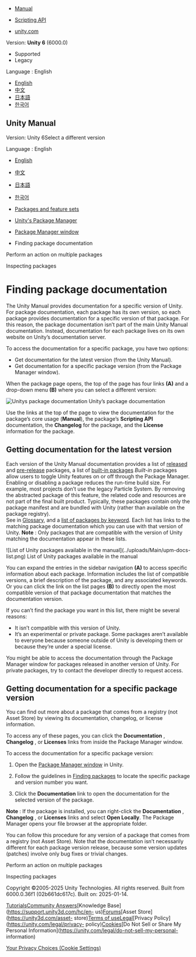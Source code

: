 [](https://docs.unity3d.com)

  * [Manual](../Manual/index.html)
  * [Scripting API](../ScriptReference/index.html)

  * [unity.com](https://unity.com/)

Version: **Unity 6** (6000.0)

  * Supported
  * Legacy

Language : English

  * [English](/Manual/upm-docs.html)
  * [中文](/cn/current/Manual/upm-docs.html)
  * [日本語](/ja/current/Manual/upm-docs.html)
  * [한국어](/kr/current/Manual/upm-docs.html)

[](https://docs.unity3d.com)

## Unity Manual

Version: Unity 6Select a different version

Language : English

  * [English](/Manual/upm-docs.html)
  * [中文](/cn/current/Manual/upm-docs.html)
  * [日本語](/ja/current/Manual/upm-docs.html)
  * [한국어](/kr/current/Manual/upm-docs.html)

  * [Packages and feature sets](PackagesList.html)
  * [Unity's Package Manager](Packages.html)
  * [Package Manager window](upm-ui.html)
  * Finding package documentation

[](upm-ui-multi.html)

Perform an action on multiple packages

[](upm-inspect.html)

Inspecting packages

# Finding package documentation

The Unity Manual provides documentation for a specific version of Unity. For
package documentation, each package has its own version, so each package
provides documentation for a specific version of that package. For this
reason, the package documentation isn’t part of the main Unity Manual
documentation. Instead, documentation for each package lives on its own
website on Unity’s documentation server.

To access the documentation for a specific package, you have two options:

  * Get documentation for the latest version (from the Unity Manual).
  * Get documentation for a specific package version (from the Package Manager window).

When the package page opens, the top of the page has four links **(A)** and a
drop-down menu **(B)** where you can select a different version:

![Unitys package documentation](../uploads/Main/upm-docs.png) Unity’s package
documentation

Use the links at the top of the page to view the documentation for the
package’s core usage (**Manual**), the package’s **Scripting API**
documentation, the **Changelog** for the package, and the **License**
information for the package.

## Getting documentation for the latest version

Each version of the Unity Manual documentation provides a list of
[released](pack-safe.html) and [pre-release](pack-preview.html) packages, a
list of [built-in packages](pack-build.html) _Built-in_ packages allow users
to toggle Unity features on or off through the Package Manager. Enabling or
disabling a package reduces the run-time build size. For example, most
projects don’t use the legacy Particle System. By removing the abstracted
package of this feature, the related code and resources are not part of the
final built product. Typically, these packages contain only the package
manifest and are bundled with Unity (rather than available on the package
registry).  
See in [Glossary](Glossary.html#Built-inpackage), and a [list of packages by
keyword](pack-keys.html). Each list has links to the matching package
documentation which you can use with that version of Unity. **Note** : Only
packages that are compatible with the version of Unity matching the
documentation appear in these lists.

![List of Unity packages available in the manual](../uploads/Main/upm-docs-
list.png) List of Unity packages available in the manual

You can expand the entries in the sidebar navigation **(A)** to access
specific information about each package. Information includes the list of
compatible versions, a brief description of the package, and any associated
keywords. Or you can click the link on the list pages **(B)** to directly open
the most compatible version of that package documentation that matches the
documentation version.

If you can’t find the package you want in this list, there might be several
reasons:

  * It isn’t compatible with this version of Unity.
  * It’s an experimental or private package. Some packages aren’t available to everyone because someone outside of Unity is developing them or because they’re under a special license.

You might be able to access the documentation through the Package Manager
window for packages released in another version of Unity. For private
packages, try to contact the developer directly to request access.

## Getting documentation for a specific package version

You can find out more about a package that comes from a registry (not Asset
Store) by viewing its documentation, changelog, or license information.

To access any of these pages, you can click the **Documentation** ,
**Changelog** , or **Licenses** links from inside the Package Manager window.

To access the documentation for a specific package version:

  1. Open the [Package Manager window](upm-ui-access.html) in Unity.

  2. Follow the guidelines in [Finding packages](upm-ui-find.html) to locate the specific package and version number you want.

  3. Click the **Documentation** link to open the documentation for the selected version of the package. 

**Note** : If the package is installed, you can right-click the
**Documentation** , **Changelog** , or **Licenses** links and select **Open
Locally**. The Package Manager opens your file browser at the appropriate
folder.

You can follow this procedure for any version of a package that comes from a
registry (not Asset Store). Note that the documentation isn’t necessarily
different for each package version release, because some version updates
(patches) involve only bug fixes or trivial changes.

[](upm-ui-multi.html)

Perform an action on multiple packages

[](upm-inspect.html)

Inspecting packages

Copyright ©2005-2025 Unity Technologies. All rights reserved. Built from
6000.0.36f1 (02b661dc617c). Built on: 2025-01-14.

[Tutorials](https://learn.unity.com/)[Community
Answers](https://answers.unity3d.com)[Knowledge
Base](https://support.unity3d.com/hc/en-
us)[Forums](https://forum.unity3d.com)[Asset Store](https://unity3d.com/asset-
store)[Terms of
use](https://docs.unity3d.com/Manual/TermsOfUse.html)[Legal](https://unity.com/legal)[Privacy
Policy](https://unity.com/legal/privacy-
policy)[Cookies](https://unity.com/legal/cookie-policy)[Do Not Sell or Share
My Personal Information](https://unity.com/legal/do-not-sell-my-personal-
information)

[Your Privacy Choices (Cookie Settings)](javascript:void\(0\);)

